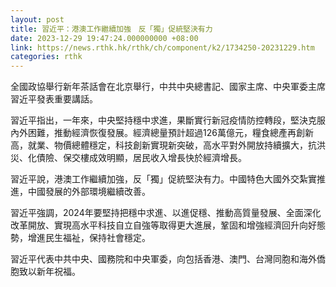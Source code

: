 ```yaml
---
layout: post
title: 習近平：港澳工作繼續加強　反「獨」促統堅決有力
date: 2023-12-29 19:47:24.000000000 +08:00
link: https://news.rthk.hk/rthk/ch/component/k2/1734250-20231229.htm
categories: rthk
---
```


全國政協舉行新年茶話會在北京舉行，中共中央總書記、國家主席、中央軍委主席習近平發表重要講話。

習近平指出，一年來，中央堅持穩中求進，果斷實行新冠疫情防控轉段，堅決克服內外困難，推動經濟恢復發展。經濟總量預計超過126萬億元，糧食總產再創新高，就業、物價總體穩定，科技創新實現新突破，高水平對外開放持續擴大，抗洪災、化債險、保交樓成效明顯，居民收入增長快於經濟增長。

習近平說，港澳工作繼續加強，反「獨」促統堅決有力。中國特色大國外交紮實推進，中國發展的外部環境繼續改善。

習近平強調，2024年要堅持把穩中求進、以進促穩、推動高質量發展、全面深化改革開放、實現高水平科技自立自強等取得更大進展，鞏固和增強經濟回升向好態勢，增進民生福祉，保持社會穩定。

習近平代表中共中央、國務院和中央軍委，向包括香港、澳門、台灣同胞和海外僑胞致以新年祝福。
